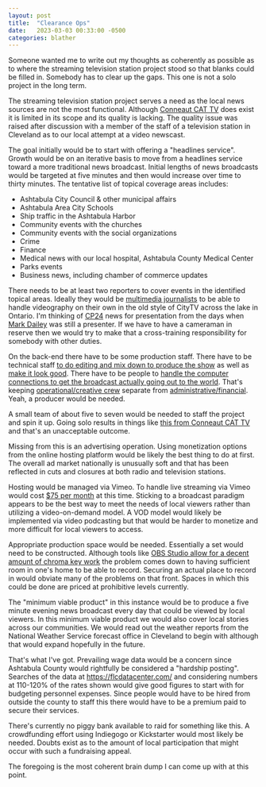 ```yaml
---
layout: post
title:  "Clearance Ops"
date:   2023-03-03 00:33:00 -0500
categories: blather
---
```

Someone wanted me to write out my thoughts as coherently as possible as to where the streaming television station project stood so that blanks could be filled in.  Somebody has to clear up the gaps.  This one is not a solo project in the long term.

The streaming television station project serves a need as the local news sources are not the most functional.  Although [Conneaut CAT TV](https://vimeo.com/user126359532) does exist it is limited in its scope and its quality is lacking.  The quality issue was raised after discussion with a member of the staff of a television station in Cleveland as to our local attempt at a video newscast.

The goal initially would be to start with offering a "headlines service".  Growth would be on an iterative basis to move from a headlines service toward a more traditional news broadcast.  Initial lengths of news broadcasts would be targeted at five minutes and then would increase over time to thirty minutes.  The tentative list of topical coverage areas  includes:

* Ashtabula City Council & other municipal affairs
* Ashtabula Area City Schools
* Ship traffic in the Ashtabula Harbor
* Community events with the churches
* Community events with the social organizations
* Crime
* Finance
* Medical news with our local hospital, Ashtabula County Medical Center
* Parks events
* Business news, including chamber of commerce updates

There needs to be at least two reporters to cover events in the identified topical areas.  Ideally they would be [multimedia journalists](https://en.wikipedia.org/w/index.php?title=Multimedia_journalism&oldid=1131239568) to be able to handle videography on their own in the old style of CityTV across the lake in Ontario.  I'm thinking of [CP24](https://en.wikipedia.org/w/index.php?title=CP24&oldid=1138757831) news for presentation from the days when [Mark Dailey](https://en.wikipedia.org/w/index.php?title=Mark_Dailey&oldid=1124036072) was still a presenter.  If we have to have a cameraman in reserve then we would try to make that a cross-training responsibility for somebody with other duties.

On the back-end there have to be some production staff.  There have to be technical staff [to do editing and mix down to produce the show](https://en.wikipedia.org/w/index.php?title=Production_control_room&oldid=1087451141) as well as [make it look good](https://en.wikipedia.org/w/index.php?title=Broadcast_designer&oldid=1096142751).  There have to be people to [handle the computer connections to get the broadcast actually going out to the world](https://en.wikipedia.org/w/index.php?title=Transmission_control_room&oldid=1107297485).  That's keeping [operational/creative crew](https://en.wikipedia.org/w/index.php?title=Television_crew&oldid=1121314540) separate from [administrative/financial](https://en.wikipedia.org/w/index.php?title=Television_producer&oldid=1133167514).  Yeah, a producer would be needed.

A small team of about five to seven would be needed to staff the project and spin it up.  Going solo results in things like [this from Conneaut CAT TV](https://vimeo.com/803474271) and that's an unacceptable outcome.

Missing from this is an advertising operation.  Using monetization options from the online hosting platform would be likely the best thing to do at first.  The overall ad market nationally is unusually soft and that has been reflected in cuts and closures at both radio and television stations.

Hosting would be managed via Vimeo.  To handle live streaming via Vimeo would cost [$75 per month](https://vimeo.com/upgrade) at this time.  Sticking to a broadcast paradigm appears to be the best way to meet the needs of local viewers rather than utilizing a video-on-demand model.  A VOD model would likely be implemented via video podcasting but that would be harder to monetize and more difficult for local viewers to access.

Appropriate production space would be needed.  Essentially a set would need to be constructed.  Although tools like [OBS Studio allow for a decent amount of chroma key work](https://obsproject.com/kb/chroma-key-filter) the problem comes down to having sufficient room in one's home to be able to record.  Securing an actual place to record in would obviate many of the problems on that front.  Spaces in which this could be done are priced at prohibitive levels currently.

The "minimum viable product" in this instance would be to produce a five minute evening news broadcast every day that could be viewed by local viewers.  In this minimum viable product we would also cover local stories across our communities.  We would read out the weather reports from the National Weather Service forecast office in Cleveland to begin with although that would expand hopefully in the future.

That's what I've got.  Prevailing wage data would be a concern since Ashtabula County would rightfully be considered a "hardship posting".  Searches of the data at <https://flcdatacenter.com/> and considering numbers at 110-120% of the rates shown would give good figures to start with for budgeting personnel expenses.  Since people would have to be hired from outside the county to staff this there would have to be a premium paid to secure their services.

There's currently no piggy bank available to raid for something like this.  A crowdfunding effort using Indiegogo or Kickstarter would most likely be needed.  Doubts exist as to the amount of local participation that might occur with such a fundraising appeal.

The foregoing is the most coherent brain dump I can come up with at this point.
